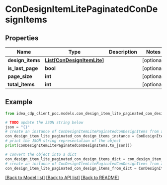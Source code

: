 # ConDesignItemLitePaginatedConDesignItems


## Properties

Name | Type | Description | Notes
------------ | ------------- | ------------- | -------------
**design_items** | [**List[ConDesignItemLite]**](ConDesignItemLite.md) |  | [optional] 
**is_last_page** | **bool** |  | [optional] 
**page_size** | **int** |  | [optional] 
**total_items** | **int** |  | [optional] 

## Example

```python
from idea_cdp_client_poc.models.con_design_item_lite_paginated_con_design_items import ConDesignItemLitePaginatedConDesignItems

# TODO update the JSON string below
json = "{}"
# create an instance of ConDesignItemLitePaginatedConDesignItems from a JSON string
con_design_item_lite_paginated_con_design_items_instance = ConDesignItemLitePaginatedConDesignItems.from_json(json)
# print the JSON string representation of the object
print(ConDesignItemLitePaginatedConDesignItems.to_json())

# convert the object into a dict
con_design_item_lite_paginated_con_design_items_dict = con_design_item_lite_paginated_con_design_items_instance.to_dict()
# create an instance of ConDesignItemLitePaginatedConDesignItems from a dict
con_design_item_lite_paginated_con_design_items_from_dict = ConDesignItemLitePaginatedConDesignItems.from_dict(con_design_item_lite_paginated_con_design_items_dict)
```
[[Back to Model list]](../README.md#documentation-for-models) [[Back to API list]](../README.md#documentation-for-api-endpoints) [[Back to README]](../README.md)


